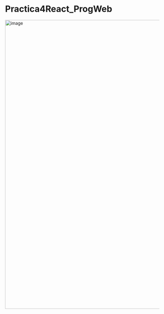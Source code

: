 # Practica4React_ProgWeb
<img width="945" alt="image" src="https://user-images.githubusercontent.com/63733274/159689614-b0a18822-fd80-436b-8f9e-7ba9a9df162d.png">
